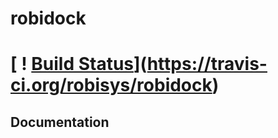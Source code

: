 # robidock

#  [ ! [Build Status](https://travis-ci.org/robisys/robidock.svg)](https://travis-ci.org/robisys/robidock)

## Documentation




